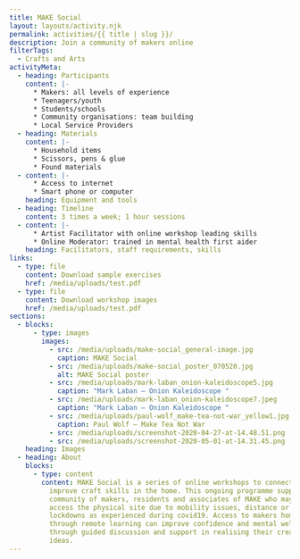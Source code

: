 ```yaml
---
title: MAKE Social
layout: layouts/activity.njk
permalink: activities/{{ title | slug }}/
description: Join a community of makers online
filterTags:
  - Crafts and Arts
activityMeta:
  - heading: Participants
    content: |-
      * Makers: all levels of experience
      * Teenagers/youth
      * Students/schools
      * Community organisations: team building
      * Local Service Providers
  - heading: Materials
    content: |-
      * Household items
      * Scissors, pens & glue
      * Found materials
  - content: |-
      * Access to internet
      * Smart phone or computer
    heading: Equipment and tools
  - heading: Timeline
    content: 3 times a week; 1 hour sessions
  - content: |-
      * Artist Facilitator with online workshop leading skills
      * Online Moderator: trained in mental health first aider
    heading: Facilitators, staff requirements, skills
links:
  - type: file
    content: Download sample exercises
    href: /media/uploads/test.pdf
  - type: file
    content: Download workshop images
    href: /media/uploads/test.pdf
sections:
  - blocks:
      - type: images
        images:
          - src: /media/uploads/make-social_general-image.jpg
            caption: MAKE Social
          - src: /media/uploads/make-social_poster_070520.jpg
            alt: MAKE Social poster
          - src: /media/uploads/mark-laban_onion-kaleidoscope5.jpg
            caption: "Mark Laban – Onion Kaleidoscope "
          - src: /media/uploads/mark-laban_onion-kaleidoscope7.jpeg
            caption: "Mark Laban – Onion Kaleidoscope "
          - src: /media/uploads/paul-wolf_make-tea-not-war_yellow1.jpg
            caption: Paul Wolf – Make Tea Not War
          - src: /media/uploads/screenshot-2020-04-27-at-14.48.51.png
          - src: /media/uploads/screenshot-2020-05-01-at-14.31.45.png
    heading: Images
  - heading: About
    blocks:
      - type: content
        content: MAKE Social is a series of online workshops to connect, share ideas and
          improve craft skills in the home. This ongoing programme supports the
          community of makers, residents and associates of MAKE who may not
          access the physical site due to mobility issues, distance or under
          lockdowns as experienced during covid19. Access to makers homes
          through remote learning can improve confidence and mental wellbeing
          through guided discussion and support in realising their creative
          ideas.
---
```

